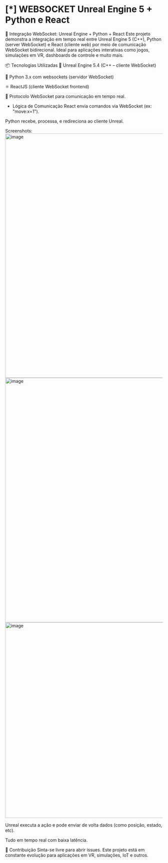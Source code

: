 # [*] WEBSOCKET Unreal Engine 5 + Python e React

🔗 Integração WebSocket: Unreal Engine + Python + React
Este projeto demonstra a integração em tempo real entre Unreal Engine 5 (C++), Python (server WebSocket) e React (cliente web) por meio de comunicação WebSocket bidirecional. Ideal para aplicações interativas como jogos, simulações em VR, dashboards de controle e muito mais.

📦 Tecnologias Utilizadas
🧠 Unreal Engine 5.4 (C++ – cliente WebSocket)

🐍 Python 3.x com websockets (servidor WebSocket)

⚛️ ReactJS (cliente WebSocket frontend)

🔄 Protocolo WebSocket para comunicação em tempo real.

- Lógica de Comunicação
React envia comandos via WebSocket (ex: "move:x=1").

Python recebe, processa, e redireciona ao cliente Unreal.

Screenshots: <img width="1494" height="778" alt="image" src="https://github.com/user-attachments/assets/8409ac01-7d5b-401a-8e8c-144a058c317e" />
<img width="1513" height="779" alt="image" src="https://github.com/user-attachments/assets/270ecc85-d2f0-4724-ab03-3a8cbad91076" />
<img width="1495" height="623" alt="image" src="https://github.com/user-attachments/assets/94dcaa5c-c9d1-425e-9ae0-c6ade10ed6ea" />


Unreal executa a ação e pode enviar de volta dados (como posição, estado, etc).

Tudo em tempo real com baixa latência.

🤝 Contribuição
Sinta-se livre para abrir issues. Este projeto está em constante evolução para aplicações em VR, simulações, IoT e outros.
